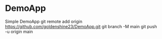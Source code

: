 # DemoApp
Simple DemoApp
git remote add origin https://github.com/goldenshine23/DemoApp.git
git branch -M main
git push -u origin main
